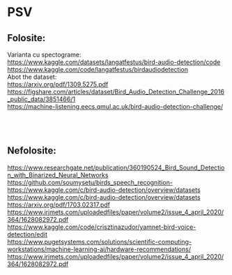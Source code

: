 # PSV

## Folosite:
Varianta cu spectograme:<br>
https://www.kaggle.com/datasets/langatfestus/bird-audio-detection/code<br>
https://www.kaggle.com/code/langatfestus/birdaudiodetection<br>
Abot the dataset:<br>
https://arxiv.org/pdf/1309.5275.pdf<br>
https://figshare.com/articles/dataset/Bird_Audio_Detection_Challenge_2016_public_data/3851466/1<br>
https://machine-listening.eecs.qmul.ac.uk/bird-audio-detection-challenge/<br>
<br>
<br>
<br>
## Nefolosite:
https://www.researchgate.net/publication/360190524_Bird_Sound_Detection_with_Binarized_Neural_Networks<br>
https://github.com/soumysetu/birds_speech_recognition-<br>
https://www.kaggle.com/c/bird-audio-detection/overview/datasets<br>
https://www.kaggle.com/c/bird-audio-detection/overview/datasets<br>
https://arxiv.org/pdf/1703.02317.pdf<br>
https://www.irjmets.com/uploadedfiles/paper/volume2/issue_4_april_2020/364/1628082972.pdf<br>
https://www.kaggle.com/code/crisztinazudor/yamnet-bird-voice-detection/edit<br>
https://www.pugetsystems.com/solutions/scientific-computing-workstations/machine-learning-ai/hardware-recommendations/<br>
https://www.irjmets.com/uploadedfiles/paper/volume2/issue_4_april_2020/364/1628082972.pdf<br>
<br>
<br>
